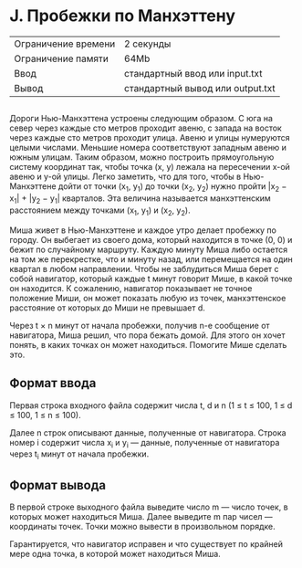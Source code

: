 <div class="problem-statement">
   <div class="header">
      <h1 class="title">J. Пробежки по Манхэттену</h1>
      <table>
         <tr class="time-limit">
            <td class="property-title">Ограничение времени</td>
            <td>2&nbsp;секунды</td>
         </tr>
         <tr class="memory-limit">
            <td class="property-title">Ограничение памяти</td>
            <td>64Mb</td>
         </tr>
         <tr class="input-file">
            <td class="property-title">Ввод</td>
            <td colspan="1">стандартный ввод или input.txt</td>
         </tr>
         <tr class="output-file">
            <td class="property-title">Вывод</td>
            <td colspan="1">стандартный вывод или output.txt</td>
         </tr>
      </table>
   </div>
   <h2></h2>
   <div class="legend"><span style="">
         <p>Дороги Нью-Манхэттена устроены следующим образом. С юга на север через каждые сто метров проходит авеню, с запада на восток
            через каждые сто метров проходит улица. Авеню и улицы нумеруются целыми числами. Меньшие номера соответствуют западным авеню
            и южным улицам. Таким образом, можно построить прямоугольную систему координат так, чтобы точка (x, y) лежала на пересечении
            x-ой авеню и y-ой улицы. Легко заметить, что для того, чтобы в Нью-Манхэттене дойти от точки (<span class="tex-math-text">x<sub>1</sub>, y<sub>1</sub></span>) до точки (<span class="tex-math-text">x<sub>2</sub>, y<sub>2</sub></span>) нужно пройти <span class="tex-math-text">|x<sub>2</sub> − x<sub>1</sub>| + |y<sub>2</sub> − y<sub>1</sub>|</span> кварталов. Эта величина называется манхэттенским расстоянием между точками (<span class="tex-math-text">x<sub>1</sub>, y<sub>1</sub></span>) и (<span class="tex-math-text">x<sub>2</sub>, y<sub>2</sub></span>).
         </p></span><p>Миша живет в Нью-Манхэттене и каждое утро делает пробежку по городу. Он выбегает из своего дома, который находится в точке
         (0, 0) и бежит по случайному маршруту. Каждую минуту Миша либо остается на том же перекрестке, что и минуту назад, или перемещается
         на один квартал в любом направлении. Чтобы не заблудиться Миша берет с собой навигатор, который каждые t минут говорит Мише,
         в какой точке он находится. К сожалению, навигатор показывает не точное положение Миши, он может показать любую из точек,
         манхэттенское расстояние от которых до Миши не превышает d.
      </p>
      <p>Через <span class="tex-math-text">t &times; n</span> минут от начала пробежки, получив n-е сообщение от навигатора, Миша решил, что пора бежать домой. Для этого он хочет понять,
         в каких точках он может находиться. Помогите Мише сделать это.
      </p>
   </div>
   <h2>Формат ввода</h2>
   <div class="input-specification"><span style="">
         <p>Первая строка входного файла содержит числа t, d и n (<span class="tex-math-text">1 &le; t &le; 100</span>, <span class="tex-math-text">1 &le; d &le; 100</span>, <span class="tex-math-text">1 &le; n &le; 100</span>).
         </p></span><p>Далее n строк описывают данные, полученные от навигатора. Строка номер i содержит числа <span class="tex-math-text">x<sub>i</sub></span> и <span class="tex-math-text">y<sub>i</sub></span> — данные, полученные от навигатора через <span class="tex-math-text">t<sub>i</sub></span> минут от начала пробежки.
      </p>
   </div>
   <h2>Формат вывода</h2>
   <div class="output-specification"><span style="">
         <p>В первой строке выходного файла выведите число m — число точек, в которых может находиться Миша. Далее выведите m пар чисел
            — координаты точек. Точки можно вывести в произвольном порядке.
         </p></span><p>Гарантируется, что навигатор исправен и что существует по крайней мере одна точка, в которой может находиться Миша.</p>
   </div>
